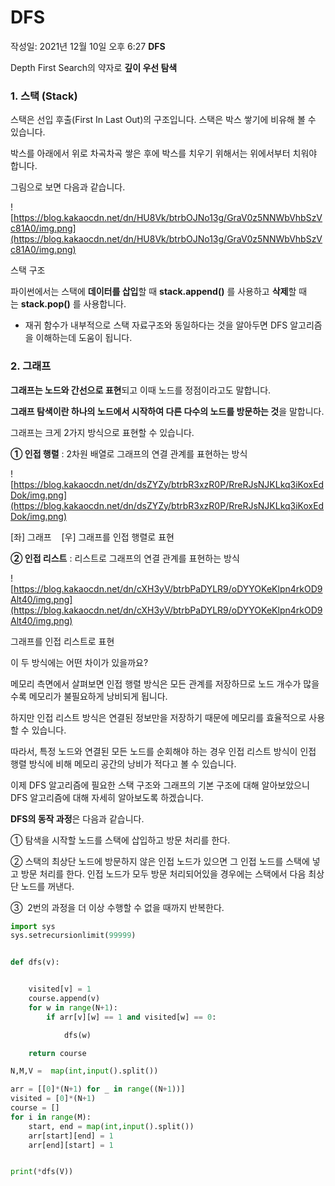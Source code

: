 # DFS

작성일: 2021년 12월 10일 오후 6:27
**DFS**

Depth First Search의 약자로 **깊이 우선 탐색**

### **1. 스택 (Stack)**

스택은 선입 후출(First In Last Out)의 구조입니다. 스택은 박스 쌓기에 비유해 볼 수 있습니다.

박스를 아래에서 위로 차곡차곡 쌓은 후에 박스를 치우기 위해서는 위에서부터 치워야 합니다.

그림으로 보면 다음과 같습니다.

![https://blog.kakaocdn.net/dn/HU8Vk/btrbOJNo13g/GraV0z5NNWbVhbSzVc81A0/img.png](https://blog.kakaocdn.net/dn/HU8Vk/btrbOJNo13g/GraV0z5NNWbVhbSzVc81A0/img.png)

스택 구조

파이썬에서는 스택에 **데이터를 삽입**할 때 **stack.append()** 를 사용하고 **삭제**할 때는 **stack.pop()** 를 사용합니다.

- 재귀 함수가 내부적으로 스택 자료구조와 동일하다는 것을 알아두면 DFS 알고리즘을 이해하는데 도움이 됩니다.

### **2. 그래프**

**그래프는 노드와 간선으로 표현**되고 이때 노드를 정점이라고도 말합니다.

**그래프 탐색이란 하나의 노드에서 시작하여 다른 다수의 노드를 방문하는 것**을 말합니다.

그래프는 크게 2가지 방식으로 표현할 수 있습니다.

**① 인접 행렬** : 2차원 배열로 그래프의 연결 관계를 표현하는 방식

![https://blog.kakaocdn.net/dn/dsZYZy/btrbR3xzR0P/RreRJsNJKLkq3iKoxEdDok/img.png](https://blog.kakaocdn.net/dn/dsZYZy/btrbR3xzR0P/RreRJsNJKLkq3iKoxEdDok/img.png)

[좌] 그래프    [우] 그래프를 인접 행렬로 표현

**② 인접 리스트** : 리스트로 그래프의 연결 관계를 표현하는 방식

![https://blog.kakaocdn.net/dn/cXH3yV/btrbPaDYLR9/oDYYOKeKlpn4rkOD9Alt40/img.png](https://blog.kakaocdn.net/dn/cXH3yV/btrbPaDYLR9/oDYYOKeKlpn4rkOD9Alt40/img.png)

그래프를 인접 리스트로 표현

이 두 방식에는 어떤 차이가 있을까요?

메모리 측면에서 살펴보면 인접 행렬 방식은 모든 관계를 저장하므로 노드 개수가 많을수록 메모리가 불필요하게 낭비되게 됩니다.

하지만 인접 리스트 방식은 연결된 정보만을 저장하기 때문에 메모리를 효율적으로 사용할 수 있습니다.

따라서, 특정 노드와 연결된 모든 노드를 순회해야 하는 경우 인접 리스트 방식이 인접 행렬 방식에 비해 메모리 공간의 낭비가 적다고 볼 수 있습니다.

이제 DFS 알고리즘에 필요한 스택 구조와 그래프의 기본 구조에 대해 알아보았으니 DFS 알고리즘에 대해 자세히 알아보도록 하겠습니다.

**DFS의 동작 과정**은 다음과 같습니다.

① 탐색을 시작할 노드를 스택에 삽입하고 방문 처리를 한다.

② 스택의 최상단 노드에 방문하지 않은 인접 노드가 있으면 그 인접 노드를 스택에 넣고 방문 처리를 한다. 인접 노드가 모두 방문 처리되어있을 경우에는 스택에서 다음 최상단 노드를 꺼낸다.

③  2번의 과정을 더 이상 수행할 수 없을 때까지 반복한다.



```python
import sys
sys.setrecursionlimit(99999)


def dfs(v):


    visited[v] = 1
    course.append(v)
    for w in range(N+1):
        if arr[v][w] == 1 and visited[w] == 0:

            dfs(w)

    return course

N,M,V =  map(int,input().split())

arr = [[0]*(N+1) for _ in range((N+1))]
visited = [0]*(N+1)
course = []
for i in range(M):
    start, end = map(int,input().split())
    arr[start][end] = 1
    arr[end][start] = 1


print(*dfs(V))

```

